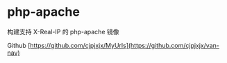 # php-apache

构建支持 X-Real-IP 的 php-apache 镜像

Github [https://github.com/cjpjxjx/MyUrls](https://github.com/cjpjxjx/van-nav)
